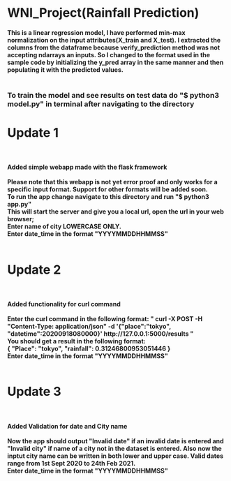 <h1>WNI_Project(Rainfall Prediction)

<h4>This is a linear regression model, I have performed min-max normalization on the input attributes(X_train and X_test). 
I extracted the columns from the dataframe because verify_prediction method was not accepting ndarrays an inputs. So I changed to the format used
in the sample code by initializing the y_pred array in the same manner and then populating it with the predicted values.
  <br>
  <br>
  
 
 <h3>To train the model and see results on test data do "$ python3 model.py" in terminal after navigating to the directory
  
  
 <h1> Update 1
  <br>
  <br>
  <h4>Added simple webapp made with the flask framework 
  <br>
   <br> 
  Please note that this webapp is not yet error proof and only works for a specific input format. Support for other formats will be added soon.
  <br>
  To run the app change navigate to this directory and run "$ python3 app.py"
  <br>
  This will start the server and give you a local url, open the url in your web browser;
  <br>
  Enter name of city LOWERCASE ONLY.
  <br>
  Enter date_time in the format "YYYYMMDDHHMMSS"
  <br>
    <br>
  <h1> Update 2
  <br>
  <br>
  <h4>Added functionality for curl command 
  <br>
   <br> 
   Enter the curl command in the following format: " curl -X POST -H "Content-Type: application/json" -d '{"place":"tokyo", "datetime":20200918080000}' http://127.0.0.1:5000/results "
  <br>
    You should get a result in the following format: <br>
    {
    "Place": "tokyo", 
    "rainfall": 0.31246800953051446
    }
<br>
  Enter date_time in the format "YYYYMMDDHHMMSS"  
    <br>
    <br>
      <h1> Update 3
  <br>
  <br>
  <h4>Added Validation for date and City name
  <br>
   <br> 
   Now the app should output "Invalid date" if an invalid date is entered and "Invalid city" if name of a city not in the dataset is entered.
    Also now the inptut city name can be written in both lower and upper case. Valid dates range from 1st Sept 2020 to 24th Feb 2021. 
  
<br>
  Enter date_time in the format "YYYYMMDDHHMMSS"  
    
  
